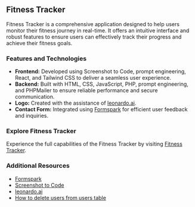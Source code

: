 ## Fitness Tracker

Fitness Tracker is a comprehensive application designed to help users monitor their fitness journey in real-time. It offers an intuitive interface and robust features to ensure users can effectively track their progress and achieve their fitness goals.

### Features and Technologies

- **Frontend:** Developed using Screenshot to Code, prompt engineering, React, and Tailwind CSS to deliver a seamless user experience.
- **Backend:** Built with HTML, CSS, JavaScript, PHP, prompt engineering, and PHPMailer to ensure reliable performance and secure communication.
- **Logo:** Created with the assistance of [leonardo.ai](https://leonardo.ai).
- **Contact Form:** Integrated using [Formspark](https://formspark.io) for efficient user feedback and inquiries.

### Explore Fitness Tracker

Experience the full capabilities of the Fitness Tracker by visiting [Fitness Tracker](https://fitnesstracker.site/).

### Additional Resources

- [Formspark](https://formspark.io/)
- [Screenshot to Code](https://screenshottocode.com/)
- [leonardo.ai](https://leonardo.ai/)
- [How to delete users from users table](https://app.guidde.com/share/playbooks/pCJ4MdxcCZ9PAyb6NYhfcA?origin=R1O4e6VvMcVWkQK16ZqwMelHWQN2)
